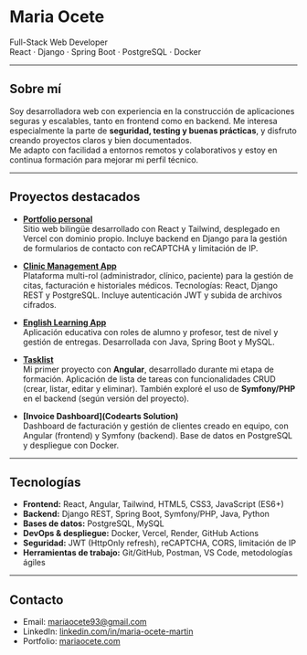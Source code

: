 
# Maria Ocete

Full-Stack Web Developer  
React · Django · Spring Boot · PostgreSQL · Docker

---

## Sobre mí
Soy desarrolladora web con experiencia en la construcción de aplicaciones seguras y escalables, tanto en frontend como en backend. Me interesa especialmente la parte de **seguridad, testing y buenas prácticas**, y disfruto creando proyectos claros y bien documentados.  
Me adapto con facilidad a entornos remotos y colaborativos y estoy en continua formación para mejorar mi perfil técnico.

---

## Proyectos destacados

- **[Portfolio personal](https://github.com/MariaOcete/portfolio)**  
  Sitio web bilingüe desarrollado con React y Tailwind, desplegado en Vercel con dominio propio. Incluye backend en Django para la gestión de formularios de contacto con reCAPTCHA y limitación de IP.

- **[Clinic Management App](https://github.com/MariaOcete/clinics-app)**  
  Plataforma multi-rol (administrador, clínico, paciente) para la gestión de citas, facturación e historiales médicos. Tecnologías: React, Django REST y PostgreSQL. Incluye autenticación JWT y subida de archivos cifrados.

- **[English Learning App](https://github.com/MariaOcete/english_web)**  
  Aplicación educativa con roles de alumno y profesor, test de nivel y gestión de entregas. Desarrollada con Java, Spring Boot y MySQL.

- **[Tasklist](https://github.com/MariaOcete/TaskList)**  
   Mi primer proyecto con **Angular**, desarrollado durante mi etapa de formación.  Aplicación de lista de tareas con funcionalidades CRUD (crear, listar, editar y eliminar).  También exploré el uso de **Symfony/PHP** en el backend (según versión del proyecto).


- **[Invoice Dashboard](Codearts Solution)**  
  Dashboard de facturación y gestión de clientes creado en equipo, con Angular (frontend) y Symfony (backend). Base de datos en PostgreSQL y despliegue con Docker.

---

## Tecnologías

- **Frontend:** React, Angular, Tailwind, HTML5, CSS3, JavaScript (ES6+)  
- **Backend:** Django REST, Spring Boot, Symfony/PHP, Java, Python  
- **Bases de datos:** PostgreSQL, MySQL  
- **DevOps & despliegue:** Docker, Vercel, Render, GitHub Actions  
- **Seguridad:** JWT (HttpOnly refresh), reCAPTCHA, CORS, limitación de IP  
- **Herramientas de trabajo:** Git/GitHub, Postman, VS Code, metodologías ágiles

---

## Contacto
- Email: mariaocete93@gmail.com  
- LinkedIn: [linkedin.com/in/maria-ocete-martin](https://www.linkedin.com/in/maria-ocete-martin/)  
- Portfolio: [mariaocete.com](https://mariaocete.com/)

